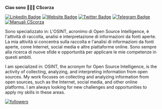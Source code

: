 **Ciao sono 🕵🏻‍♂️ CScorza**

[![Linkedin Badge](https://img.shields.io/badge/-LinkedIn-0e76a8?style=flat-square&logo=Linkedin&logoColor=white)](https://www.linkedin.com/in/cscorza/)
[![Website Badge](https://img.shields.io/badge/Website-3b5998?style=flat-square&logo=mozilla&logoColor=white)](https://cscorza.github.io/CScorza/)
[![Twitter Badge](https://img.shields.io/badge/-Twitter-00acee?style=flat-square&logo=Twitter&logoColor=white)](https://twitter.com/CScorzaOSINT)
[![Telegram Badge](https://img.shields.io/badge/-Telegram-0088cc?style=flat-square&logo=Telegram&logoColor=white)](https://t.me/+kP_uYlc6-345Njc8)
[![**Manuali CScorza**](https://img.shields.io/badge/CScorza-Manuali-green)](https://drive.google.com/drive/folders/14jbOwS4GBSJhXP2BJk-TFCSMIzbZLBlj?usp=share_link)

Sono specializzato in:
L'OSINT, acronimo di Open Source Intelligence, è l'attività di raccolta, analisi e interpretazione di informazioni da fonti aperte. 
La mia attività si concentra sulla raccolta e l'analisi di informazioni da fonti aperte, come Internet, social media e altre piattaforme online. 
Sono sempre alla ricerca di nuove sfide e opportunità per applicare le mie competenze in questi ambiti.

I am specialized in:
OSINT, the acronym for Open Source Intelligence, is the activity of collecting, analyzing, and interpreting information from open sources.
My work focuses on collecting and analyzing information from open sources, such as the Internet, social media, and other online platforms.
I am always looking for new challenges and opportunities to apply my skills in these areas.

<a href="https://github.com/CScorza?tab=followers">
         <img alt="followers" title="Follow me on Github for Updates" src="https://custom-icon-badges.demolab.com/github/followers/CScorza?color=236ad3&labelColor=1155ba&style=for-the-badge&logo=person-add&label=Follow&logoColor=white"/></a>
